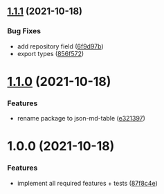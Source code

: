 ## [1.1.1](https://github.com/1nVitr0/lib-json-md-table/compare/v1.1.0...v1.1.1) (2021-10-18)


### Bug Fixes

* add repository field ([6f9d97b](https://github.com/1nVitr0/lib-json-md-table/commit/6f9d97bcf4c2dc9d92b21b7dfd7a89f73ee4414b))
* export types ([856f572](https://github.com/1nVitr0/lib-json-md-table/commit/856f5727d19c4755335f108c7585eb9dfceb30e8))

# [1.1.0](https://github.com/1nVitr0/lib-md-table/compare/v1.0.0...v1.1.0) (2021-10-18)


### Features

* rename package to json-md-table ([e321397](https://github.com/1nVitr0/lib-md-table/commit/e321397d069da95640021feb8a1eec5a65569446))

# 1.0.0 (2021-10-18)


### Features

* implement all required features + tests ([87f8c4e](https://github.com/1nVitr0/lib-md-table/commit/87f8c4e6a666d73bc8aaabb78754903d31e538aa))
